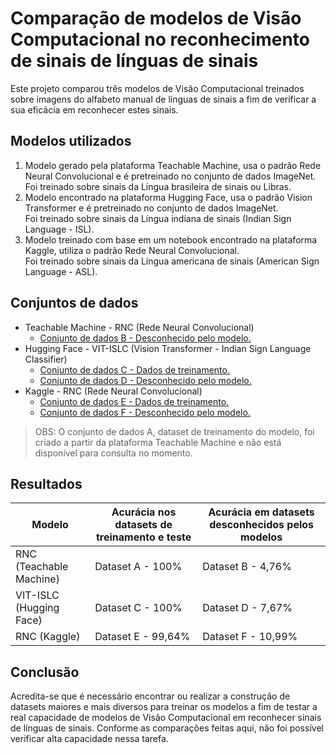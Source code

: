 # Comparação de modelos de Visão Computacional no reconhecimento de sinais de línguas de sinais

Este projeto comparou três modelos de Visão Computacional treinados sobre imagens do alfabeto manual de línguas de sinais a fim de verificar a sua eficácia em reconhecer estes sinais.

## Modelos utilizados

1. Modelo gerado pela plataforma Teachable Machine, usa o padrão Rede Neural Convolucional e é pretreinado no conjunto de dados ImageNet.   
Foi treinado sobre sinais da Língua brasileira de sinais ou Libras.
2. Modelo encontrado na plataforma Hugging Face, usa o padrão Vision Transformer e é pretreinado no conjunto de dados ImageNet.  
Foi treinado sobre sinais da Língua indiana de sinais (Indian Sign Language - ISL).
3. Modelo treinado com base em um notebook encontrado na plataforma Kaggle, utiliza o padrão Rede Neural Convolucional.  
Foi treinado sobre sinais da Língua americana de sinais (American Sign Language - ASL).

## Conjuntos de dados
- Teachable Machine - RNC (Rede Neural Convolucional)
  - [Conjunto de dados B - Desconhecido pelo modelo.](https://www.kaggle.com/datasets/allanpardinho/libras-cnn)
- Hugging Face - VIT-ISLC (Vision Transformer - Indian Sign Language Classifier)
  - [Conjunto de dados C - Dados de treinamento.](https://www.kaggle.com/datasets/prathumarikeri/indian-sign-language-isl)
  - [Conjunto de dados D - Desconhecido pelo modelo.](https://huggingface.co/datasets/akritRihal/Indian_Sign_Language_dataset)
- Kaggle - RNC (Rede Neural Convolucional)
  - [Conjunto de dados E - Dados de treinamento.](https://www.kaggle.com/datasets/datamunge/sign-language-mnist)
  - [Conjunto de dados F - Desconhecido pelo modelo.](https://www.kaggle.com/datasets/grassknoted/asl-alphabet)

> OBS: O conjunto de dados A, dataset de treinamento do modelo, foi criado a partir da plataforma Teachable Machine e não está disponível para consulta no momento.

## Resultados

| Modelo                  | Acurácia nos datasets de treinamento e teste | Acurácia em datasets desconhecidos pelos modelos |
| ----------------------- | -------------------------------------------- | ------------------------------------------------ |
| RNC (Teachable Machine) | Dataset A - 100%                             | Dataset B - 4,76%                                |
| VIT-ISLC (Hugging Face) | Dataset C - 100%                             | Dataset D - 7,67%                                |
| RNC (Kaggle)            | Dataset E - 99,64%                           | Dataset F - 10,99%                               |

## Conclusão

Acredita-se que é necessário encontrar ou realizar a construção de datasets maiores e mais diversos para treinar os modelos a fim de testar a real capacidade de modelos de Visão Computacional em reconhecer sinais de línguas de sinais. Conforme as comparações feitas aqui, não foi possível verificar alta capacidade nessa tarefa.
